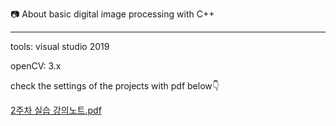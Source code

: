 📷 About basic digital image processing with C++


---

tools: visual studio 2019

openCV: 3.x

check the settings of the projects with pdf below👇

[2주차 실습 강의노트.pdf](https://github.com/dongspam0209/digital_image_processing/files/15213055/2.pdf)
